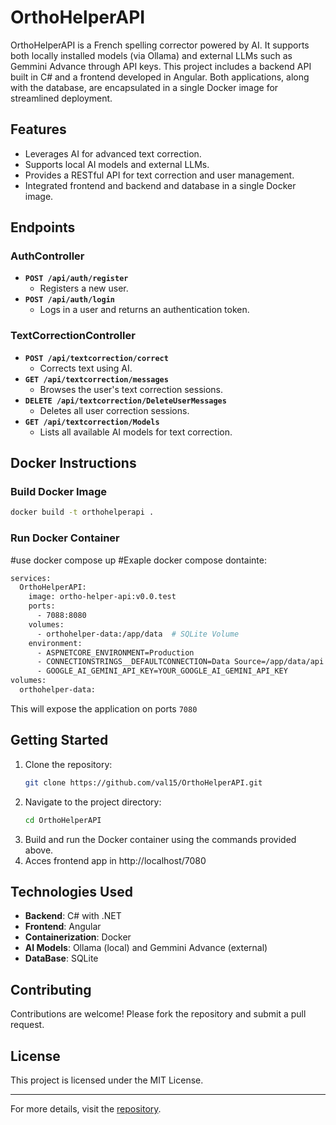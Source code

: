 # OrthoHelperAPI

OrthoHelperAPI is a French spelling corrector powered by AI. It supports both locally installed models (via Ollama) and external LLMs such as Gemmini Advance through API keys. This project includes a backend API built in C# and a frontend developed in Angular. Both applications, along with the database, are encapsulated in a single Docker image for streamlined deployment.

## Features
- Leverages AI for advanced text correction.
- Supports local AI models and external LLMs.
- Provides a RESTful API for text correction and user management.
- Integrated frontend and backend and database in a single Docker image.

## Endpoints

### AuthController
- **`POST /api/auth/register`**
  - Registers a new user.
- **`POST /api/auth/login`**
  - Logs in a user and returns an authentication token.



### TextCorrectionController
- **`POST /api/textcorrection/correct`**
  - Corrects text using AI.
- **`GET /api/textcorrection/messages`**
  - Browses the user's text correction sessions.
- **`DELETE /api/textcorrection/DeleteUserMessages`**
  - Deletes all user correction sessions.
- **`GET /api/textcorrection/Models`**
  - Lists all available AI models for text correction.


## Docker Instructions

### Build Docker Image
```bash
docker build -t orthohelperapi .
```

### Run Docker Container
#use docker compose up
#Exaple docker compose dontainte:
```bash
services:
  OrthoHelperAPI:
    image: ortho-helper-api:v0.0.test
    ports:
      - 7088:8080    
    volumes:
      - orthohelper-data:/app/data  # SQLite Volume 
    environment:
      - ASPNETCORE_ENVIRONMENT=Production
      - CONNECTIONSTRINGS__DEFAULTCONNECTION=Data Source=/app/data/api.db;
      - GOOGLE_AI_GEMINI_API_KEY=YOUR_GOOGLE_AI_GEMINI_API_KEY
volumes:
  orthohelper-data:
```

This will expose the application on ports `7080`

## Getting Started

1. Clone the repository:
   ```bash
   git clone https://github.com/val15/OrthoHelperAPI.git
   ```
2. Navigate to the project directory:
   ```bash
   cd OrthoHelperAPI
   ```
3. Build and run the Docker container using the commands provided above.
4. Acces frontend app in http://localhost/7080

## Technologies Used
- **Backend**: C# with .NET
- **Frontend**: Angular
- **Containerization**: Docker
- **AI Models**: Ollama (local) and Gemmini Advance (external)
- **DataBase**: SQLite

## Contributing
Contributions are welcome! Please fork the repository and submit a pull request.

## License
This project is licensed under the MIT License.

---

For more details, visit the [repository](https://github.com/val15/OrthoHelperAPI).
